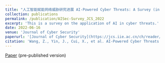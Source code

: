 ```yaml
---
title: "人工智能赋能网络威胁研究进展 AI-Powered Cyber Threats: A Survey (in Chinese)"
collection: publications
permalink: /publication/AISec-Survey_JCS_2022
excerpt: 'This is a survey on the application of AI in cyber threats.'
date: 2022-06-16
venue: 'Journal of Cyber Security'
paperurl: '[Journal of Cyber Security](https://jcs.iie.ac.cn/ch/reader/pdf.aspx?file_no=202204120000001)'
citation: 'Wang, Z., Yin, J., Cui, X., et al. AI-Powered Cyber Threats: A Survey (in Chinese). Journal of Cyber Security, Accept'
---
```


[Paper](https://jcs.iie.ac.cn/ch/reader/pdf.aspx?file_no=202204120000001) (pre-published version)
